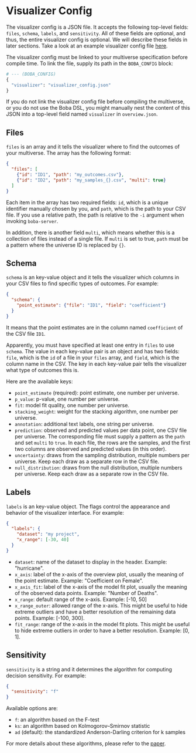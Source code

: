 # Visualizer Config

The visualizer config is a JSON file. It accepts the following top-level fields: `files`, `schema`, `labels`, and `sensitivity`. All of these fields are optional, and thus, the entire visualizer config is optional. We will describe these fields in later sections. Take a look at an example visualizer config file
[here](https://github.com/uwdata/boba/blob/master/example/mortgage/visualizer_config.json).

The visualizer config must be linked to your multiverse specification before compile time. To link the file, supply its path in the `BOBA_CONFIG` block:

```python
# --- (BOBA_CONFIG)
{
  "visualizer": "visualizer_config.json"
}
```

If you do not link the visualizer config file before compiling the multiverse, or you do not use the Boba DSL, you might manually nest the content of this JSON into a top-level field named `visualizer` in `overview.json`.

## Files

`files` is an array and it tells the visualizer where to find the outcomes of your multiverse. The array has the following format:

```json
{
  "files": [
    {"id": "ID1", "path": "my_outcomes.csv"},
    {"id": "ID2", "path": "my_samples_{}.csv", "multi": true}
  ]
}
```

Each item in the array has two required fields: `id`, which is a unique identifier manually chosen by you, and `path`, which is the path to your CSV file. If you use a relative path, the path is relative to the `-i` argument when invoking `boba-server`. 

In addition, there is another field `multi`, which means whether this is a collection of files instead of a single file. If `multi` is set to true, `path` must be a pattern where the universe ID is replaced by `{}`.

## Schema

`schema` is an key-value object and it tells the visualizer which columns in your CSV files to find specific types of outcomes. For example:

```json
{
  "schema": {
    "point_estimate": {"file": "ID1", "field": "coefficient"}
  }
}
```

It means that the point estimates are in the column named `coefficient` of the CSV file `ID1`.

Apparently, you must have specified at least one entry in `files` to use `schema`. The value in each key-value pair is an object and has two fields: `file`, which is the `id` of a file in your `files` array, and `field`, which is the column name in the CSV. The key in each key-value pair tells the visualizer what type of outcomes this is.

Here are the available keys:
- `point_estimate` (required): point estimate, one number per universe.
- `p_value`: p-value, one number per universe. 
- `fit`: model fit quality, one number per universe.
- `stacking_weight`: weight for the stacking algorithm, one number per universe.
- `annotation`: additional text labels, one string per universe.
- `prediction`: observed and predicted values per data point, one CSV file per universe. The corresponding file must supply a pattern as the `path` and set `multi` to `true`. In each file, the rows are the samples, and the first two columns are observed and predicted values (in this order).
- `uncertainty`: draws from the sampling distribution, multiple numbers per universe. Keep each draw as a separate row in the CSV file.
- `null_distribution`: draws from the null distribution, multiple numbers per universe. Keep each draw as a separate row in the CSV file.

## Labels

`labels` is an key-value object. The flags control the appearance and behavior of the visualizer interface. For example:

```json
{
  "labels": {
    "dataset": "my project",
    "x_range": [-30, 40]
  }
}
```

- `dataset`: name of the dataset to display in the header. Example: "hurricane".
- `x_axis`: label of the x-axis of the overview plot, usually the meaning of the point estimate. Example: "Coefficient on Female".
- `x_axis_fit`: label of the x-axis of the model fit plot, usually the meaning of the observed data points. Example: "Number of Deaths".
- `x_range`: default range of the x-axis. Example: [-10, 50]
- `x_range_outer`: allowed range of the x-axis. This might be useful to hide extreme outliers and have a better resolution of the remaining data points. Example: [-100, 300].
- `fit_range`: range of the x-axis in the model fit plots. This might be useful to hide extreme outliers in order to have a better resolution. Example: [0, 1].

## Sensitivity

`sensitivity` is a string and it determines the algorithm for computing decision sensitivity. For example:

```json
{
  "sensitivity": "f"
}
```

Available options are:

- `f`: an algorithm based on the F-test
- `ks`: an algorithm based on Kolmogorov–Smirnov statistic
- `ad` (default): the standardized Anderson-Darling criterion for k samples

For more details about these algorithms, please refer to the
[paper](https://arxiv.org/pdf/2007.05551.pdf).
